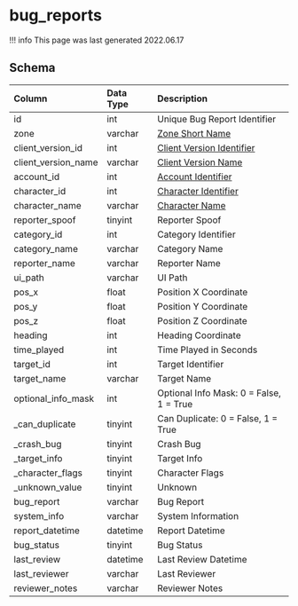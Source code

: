 # bug_reports

!!! info
	This page was last generated 2022.06.17

## Schema

| Column | Data Type | Description |
| :--- | :--- | :--- |
| id | int | Unique Bug Report Identifier |
| zone | varchar | [Zone Short Name](../../../../server/zones/zone-list) |
| client_version_id | int | [Client Version Identifier](../../../../server/player/client-version-bitmasks) |
| client_version_name | varchar | [Client Version Name](../../../../server/player/client-version-bitmasks) |
| account_id | int | [Account Identifier](../../schema/account/account.md) |
| character_id | int | [Character Identifier](../../schema/characters/character_data.md) |
| character_name | varchar | [Character Name](../../schema/characters/character_data.md) |
| reporter_spoof | tinyint | Reporter Spoof |
| category_id | int | Category Identifier |
| category_name | varchar | Category Name |
| reporter_name | varchar | Reporter Name |
| ui_path | varchar | UI Path |
| pos_x | float | Position X Coordinate |
| pos_y | float | Position Y Coordinate |
| pos_z | float | Position Z Coordinate |
| heading | int | Heading Coordinate |
| time_played | int | Time Played in Seconds |
| target_id | int | Target Identifier |
| target_name | varchar | Target Name |
| optional_info_mask | int | Optional Info Mask: 0 = False, 1 = True |
| _can_duplicate | tinyint | Can Duplicate: 0 = False, 1 = True |
| _crash_bug | tinyint | Crash Bug |
| _target_info | tinyint | Target Info |
| _character_flags | tinyint | Character Flags |
| _unknown_value | tinyint | Unknown |
| bug_report | varchar | Bug Report |
| system_info | varchar | System Information |
| report_datetime | datetime | Report Datetime |
| bug_status | tinyint | Bug Status |
| last_review | datetime | Last Review Datetime |
| last_reviewer | varchar | Last Reviewer |
| reviewer_notes | varchar | Reviewer Notes |

